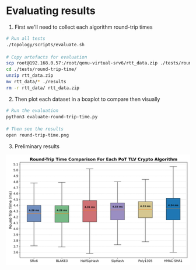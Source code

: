 # Evaluating results

1. First we'll need to collect each algorithm round-trip times
```bash
# Run all tests
./topology/scripts/evaluate.sh

# Copy artefacts for evaluation
scp root@192.168.0.57:/root/qemu-virtual-srv6/rtt_data.zip ./tests/round-trip-time/
cd ./tests/round-trip-time/
unzip rtt_data.zip
mv rtt_data/* ./results
rm -r rtt_data/ rtt_data.zip
```

2. Then plot each dataset in a boxplot to compare then visually

```bash
# Run the evaluation
python3 evaluate-round-trip-time.py

# Then see the results
open round-trip-time.png
```

3. Preliminary results

<div align="center"><img src="./round-trip-time.png" /></div>
